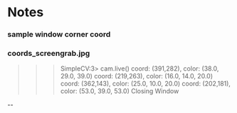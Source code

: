 # Notes

### sample window corner coord
###   coords_screengrab.jpg
>>> SimpleCV:3> cam.live()
coord: (391,282), color: (38.0, 29.0, 39.0)
coord: (219,263), color: (16.0, 14.0, 20.0)
coord: (362,143), color: (25.0, 10.0, 20.0)
coord: (202,181), color: (53.0, 39.0, 53.0)
Closing Window

--

